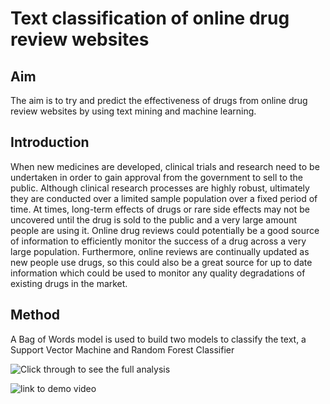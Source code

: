 # Text classification of online drug review websites

## Aim

The aim is to try and predict the effectiveness of drugs from online drug review websites by using text mining and machine learning.

## Introduction

When new medicines are developed, clinical trials and research need to be undertaken in order to gain approval from the government to sell to the public. Although clinical research processes are highly robust, ultimately they are conducted over a limited sample population over a fixed period of time. At times, long-term effects of drugs or rare side effects may not be uncovered until the drug is sold to the public and a very large amount people are using it. Online drug reviews could potentially be a good source of information to efficiently monitor the success of a drug across a very large population. Furthermore, online reviews are continually updated as new people use drugs, so this could also be a great source for up to date information which could be used to monitor any quality degradations of existing drugs in the market.

## Method

A Bag of Words model is used to build two models to classify the text, a Support Vector Machine and Random Forest Classifier

![Click through to see the full analysis](./DrugReviewRandomForestClassification.ipynb)


![link to demo video](./TextClassificationDemo.gif)
